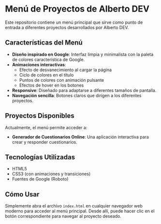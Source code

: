 # Menú de Proyectos de Alberto DEV

Este repositorio contiene un menú principal que sirve como punto de entrada a diferentes proyectos desarrollados por Alberto DEV.

## Características del Menú

- **Diseño inspirado en Google**: Interfaz limpia y minimalista con la paleta de colores característica de Google.
- **Animaciones interactivas**: 
  - Efecto de desvanecimiento al cargar la página
  - Ciclo de colores en el título
  - Puntos de colores con animación pulsante
  - Efectos de hover en los botones
- **Responsive**: Diseñado para adaptarse a diferentes tamaños de pantalla.
- **Navegación sencilla**: Botones claros que dirigen a los diferentes proyectos.

## Proyectos Disponibles

Actualmente, el menú permite acceder a:

- **Generador de Cuestionarios Online**: Una aplicación interactiva para crear y responder cuestionarios.

## Tecnologías Utilizadas

- HTML5
- CSS3 (con animaciones y transiciones)
- Fuentes de Google (Roboto)

## Cómo Usar

Simplemente abra el archivo `index.html` en cualquier navegador web moderno para acceder al menú principal. Desde allí, puede hacer clic en el botón correspondiente para navegar al proyecto deseado.
